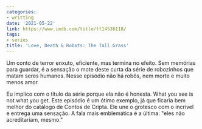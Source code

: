 ```yaml
---
categories:
- writting
date: '2021-05-22'
link: https://www.imdb.com/title/tt14536118/
tags:
- series
title: 'Love, Death & Robots: The Tall Grass'
---
```


Um conto de terror enxuto, eficiente, mas termina no efeito. Sem memórias para guardar, é a sensação o mote deste curta da série de robozinhos que matam seres humanos. Nesse episódio não há robôs, nem morte e muito menos amor.

Eu implico com o título da série porque ela não é honesta. What you see is not what you get. Este episódio é um ótimo exemplo, já que ficaria bem melhor do catálogo de Contos de Cripta. Ele une o grotesco com o incrível e entrega uma sensação. A fala mais emblemática é a última: "eles não acreditariam, mesmo."